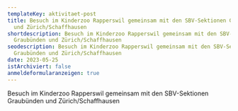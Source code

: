 ```yaml
---
templateKey: aktivitaet-post
title: Besuch im Kinderzoo Rapperswil gemeinsam mit den SBV-Sektionen Graubünden
  und Zürich/Schaffhausen
shortdescription: Besuch im Kinderzoo Rapperswil gemeinsam mit den SBV-Sektionen
  Graubünden und Zürich/Schaffhausen
seodescription: Besuch im Kinderzoo Rapperswil gemeinsam mit den SBV-Sektionen
  Graubünden und Zürich/Schaffhausen
date: 2023-05-25
istArchiviert: false
anmeldeformularanzeigen: true
---
```

Besuch im Kinderzoo Rapperswil gemeinsam mit den SBV-Sektionen Graubünden und Zürich/Schaffhausen